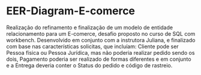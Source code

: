 # EER-Diagram-E-comerce
Realização do refinamento e finalização de um modelo de entidade relacionamento para um E-comerce, desafio proposto no curso de SQL com workbench.
Desenvolvido em conjunto com a instrutora Juliana, e finalizado com base nas características solicitas, que incluíam: Cliente pode ser Pessoa física ou Pessoa Jurídica, mas não poderia realizar pedido sendo os dois, Pagamento poderia ser realizado de formas diferentes e em conjunto e a Entrega deveria conter o Status do pedido e código de rastreio.
